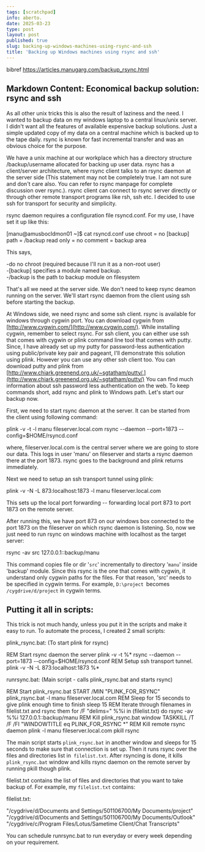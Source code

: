 ```yaml
---
tags: [scratchpad]
info: aberto.
date: 2025-03-23
type: post
layout: post
published: true
slug: backing-up-windows-machines-using-rsync-and-ssh
title: 'Backing up Windows machines using rsync and ssh'
---
```

bibref https://articles.manugarg.com/backup_rsync.html

Markdown Content:
Economical backup solution: rsync and ssh
-----------------------------------------

As all other unix tricks this is also the result of laziness and the need. I wanted to backup data on my windows laptop to a central linux/unix server. I didn't want all the features of available expensive backup solutions. Just a simple updated copy of my data on a central machine which is backed up to the tape daily. rsync is known for fast incremental transfer and was an obvious choice for the purpose.

We have a unix machine at our workplace which has a directory structure /backup/username allocated for backing up user data. rsync has a client/server architecture, where rsync client talks to an rsync daemon at the server side (This statement may not be completely true. I am not sure and don't care also. You can refer to rsync manpage for complete discussion over rsync.). rsync client can connect to rsync server directly or through other remote transport programs like rsh, ssh etc. I decided to use ssh for transport for security and simplicity.

rsync daemon requires a configuration file rsyncd.conf. For my use, I have set it up like this:

\[manu@amusbocldmon01 ~\]$ cat rsyncd.conf
use chroot = no
\[backup\]
        path = /backup
        read only = no
        comment = backup area

This says,

\-do no chroot (required because I'll run it as a non-root user)  
\-\[backup\] specifies a module named backup.  
\-/backup is the path to backup module on filesystem

That's all we need at the server side. We don't need to keep rsync deamon running on the server. We'll start rsync daemon from the client using ssh before starting the backup.

At Windows side, we need rsync and some ssh client. rsync is available for windows through cygwin port. You can download cygwin from [http://www.cygwin.com/](http://www.cygwin.com/). While installing cygwin, remember to select rsync. For ssh client, you can either use ssh that comes with cygwin or plink command line tool that comes with putty. Since, I have already set up my putty for password-less authentication using public/private key pair and pageant, I'll demonstrate this solution using plink. However you can use any other ssh client too. You can download putty and plink from [http://www.chiark.greenend.org.uk/~sgtatham/putty/.](http://www.chiark.greenend.org.uk/~sgtatham/putty/) You can find much information about ssh password less authentication on the web. To keep commands short, add rsync and plink to Windows path. Let's start our backup now.

First, we need to start rsync daemon at the server. It can be started from the client using following command:

plink -v -t -l manu fileserver.local.com rsync --daemon --port=1873 --config=$HOME/rsyncd.conf

where, fileserver.local.com is the central server where we are going to store our data. This logs in user 'manu' on fileserver and starts a rsync daemon there at the port 1873. rsync goes to the background and plink returns immediately.

Next we need to setup an ssh transport tunnel using plink:

plink -v -N -L 873:localhost:1873 -l manu fileserver.local.com

This sets up the local port forwarding -- forwarding local port 873 to port 1873 on the remote server.

After running this, we have port 873 on our windows box connected to the port 1873 on the fileserver on which rsync daemon is listening. So, now we just need to run rsync on windows machine with localhost as the target server:

rsync -av src 127.0.0.1::backup/manu

This command copies file or dir '`src`' incrementally to directory '`manu`' inside 'backup' module. Since this rsync is the one that comes with cygwin, it understand only cygwin paths for the files. For that reason, 'src' needs to be specified in cygwin terms. For example, `D:\project `becomes `/cygdrive/d/project` in cygwin terms.

Putting it all in scripts:
--------------------------

This trick is not much handy, unless you put it in the scripts and make it easy to run. To automate the process, I created 2 small scripts:

plink\_rsync.bat: (To start plink for rsync)

REM Start rsync daemon the server
plink -v -t %\* rsync --daemon --port=1873 --config=$HOME/rsyncd.conf
REM Setup ssh transport tunnel.
plink -v -N -L 873:localhost:1873 %\*

runrsync.bat: (Main script - calls plink\_rsync.bat and starts rsync)

REM Start plink\_rsync.bat
START /MIN "PLINK\_FOR\_RSYNC" plink\_rsync.bat -l manu fileserver.local.com
REM Sleep for 15 seconds to give plink enough time to finish
sleep 15
REM Iterate through filenames in filelist.txt and rsync them
for /F "delims=" %%i in (filelist.txt) do rsync -av %%i 127.0.0.1::backup/manu
REM Kill plink\_rsync.bat window
TASKKILL /T /F /FI "WINDOWTITLE eq PLINK\_FOR\_RSYNC \*"
REM Kill remote rsync daemon
plink -l manu fileserver.local.com pkill rsync

The main script starts `plink_rsync.bat` in another window and sleeps for 15 seconds to make sure that connection is set up. Then it runs rsync over the files and directories list in` filelist.txt`. After rsyncing is done, it kills `plink_rsync.bat` window and kills rsync daemon on the remote server by running pkill though plink.

filelist.txt contains the list of files and directories that you want to take backup of. For example, my `filelist.txt` contains:

filelist.txt:

"/cygdrive/d/Documents and Settings/501106700/My Documents/project"
"/cygdrive/d/Documents and Settings/501106700/My Documents/Outlook"
"/cygdrive/c/Program Files/Lotus/Sametime Client/Chat Transcripts"

You can schedule runrsync.bat to run everyday or every week depending on your requirement.